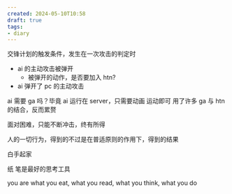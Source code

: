 ```yaml
---
created: 2024-05-10T10:58
draft: true
tags:
- diary
---
```


交锋计划的触发条件，发生在一次攻击的判定时
- ai 的主动攻击被弹开
	- 被弹开的动作，是否要加入 htn?
- ai 弹开了 pc 的主动攻击


ai 需要 ga 吗？毕竟 ai 运行在 server，只需要动画 运动即可
用了许多 ga 与 htn 的结合，反而累赘


面对困难，只能不断冲击，终有所得

人的一切行为，得到的不过是在普适原则的作用下，得到的结果

白手起家

纸 笔是最好的思考工具


you are what you eat, what you read, what you think, what you do